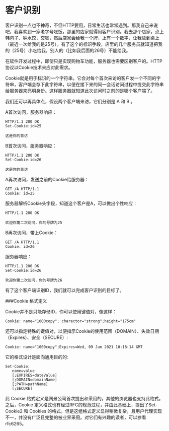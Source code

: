 # 客户识别

客户识别一点也不神奇，不但HTTP要用，日常生活也常常遇到。那我自己来说吧，我喜欢到一家老字号吃饭，那里的店家就得用客户识别。我去那个店家，点上韩包子、钟水饺，交钱，然后店家会给我一个牌，上有一个数字，让我放到桌上（最近一次给我的是25号）。有了这个的标识手段，店里的几个服务员就知道把我的（25号）小吃给我，别人的（比如我后面的26号）不能给我。 

在软件开发过程中，即使只是实现购物车功能，服务器也需要区别客户的。HTTP协议以Cookie技术来应对此需求。

Cookie就是用于标识的一个字符串。它会对每个首次来访的客户发一个不同的字符串，客户端会存下此字符串，以便在接下来的同一会话访问过程中提交此字符串给服务器来亮明身份。这样服务器就知道此次访问时之前的是哪个客户端了。

我们还可以再具体点，假设两个客户端来访，它们分别是 A 和 B 。

A首次访问，服务器响应：

    HTTP/1.1 200 OK
    Set-Cookie:id=25

    这是你的首访

B首次访问，服务器响应：

    HTTP/1.1 200 OK
    Set-Cookie:id=26

    这是你的首访


A再次访问，发送之前的Cookie给服务器：

    GET /A HTTP/1.1
    Cookie: id=25

服务器解析Cookie头字段，知道这个客户是A，可以做出个性响应：

    HTTP/1.1 200 OK

    欢迎你第二次访问，你的号牌为25

B再次访问，带上Cookie：

    GET /A HTTP/1.1
    Cookie: id=26


服务器响应：

    HTTP/1.1 200 OK
    Set-Cookie:id=26

    欢迎你第二次访问，你的号牌为26

有了这个客户端识别ID，我们就可以完成客户识别的目标了。

###Cookie 格式定义
 
Cookie并不是只能存储ID，你可以使用键值对，像这样：

    Cookie: name="1000copy"; charactor="strong";height="175cm"


还可以指定特殊的键值对，以便指示Cookie的使用范围（DOMAIN）、失效日期（Expires）、安全（SECURE）:


    Cookie: name="1000copy";Expires=Wed, 09 Jun 2021 10:18:14 GMT
    


它的格式设计是面向通用目的的:


    Set-Cookie:
       name=value
       [;EXPIRES=dateValue]
       [;DOMAIN=domainName]
       [;PATH=pathName]
       [;SECURE]

此 Cookie 格式定义是网景公司首次提出和采用的，其他的浏览器也支持此格式。之后，Cookie 定义格式也有经过RFC的规范过程，并由此基础上，提出了Set-Cookie2 和 Cookies 的格式。但是这组格式定义显得稍微复杂，且用户代理实现不一，并没有广泛且完整的被业界采用。对它们有兴趣的读者，可以参看rfc6265。 